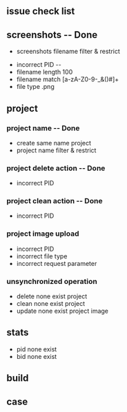 issue check list
--

## screenshots -- Done
- screenshots filename filter & restrict

* incorrect PID -- 
* filename length 100
* filename match [a-zA-Z0-9\-_&()#]+
* file type .png

## project

### project name -- Done
- create same name project
- project name filter & restrict

### project delete action -- Done
- incorrect PID

### project clean action -- Done
- incorrect PID

### project image upload
- incorrect PID
- incorrect file type
- incorrect request parameter

### unsynchronized operation
- delete none exist project
- clean none exist project
- update none exist project image

## stats
- pid none exist
- bid none exist

## build

## case

